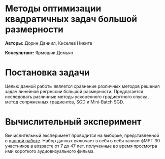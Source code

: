 # Методы оптимизации квадратичных задач большой размерности

**Авторы:** Дорин Даниил, Киселев Никита

**Консультант:** Ярмошик Демьян

# Постановка задачи

Целью данной работы является сравнение различных методов решения задач линейной регрессии большой размерности. Предлагается исследовать различные методы ускоренного градиентного спуска, метод сопряженных градиентов, SGD и Mini-Batch SGD.

# Вычислительный эксперимент

Вычислительный эксперимент проводится на выборке, представленной в [данной работе](https://www.nature.com/articles/s41597-022-01173-0). Набор данных включает в себя в себя записи фМРТ 30 участников в возрасте от 7 до 47 лет, полученные во время просмотра ими короткого аудиовизуального фильма.
